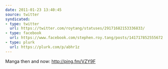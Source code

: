 ```yaml
---
date: 2011-01-23 13:40:45
source: twitter
syndicated:
- type: twitter
  url: https://twitter.com/roytang/statuses/29171682153336833/
- type: facebook
  url: https://www.facebook.com/stephen.roy.tang/posts/141717852555672
- type: plurk
  url: https://plurk.com/p/abhr1z
---
```


Manga then and now: http://ping.fm/VZY9F